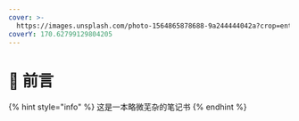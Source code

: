 ```yaml
---
cover: >-
  https://images.unsplash.com/photo-1564865878688-9a244444042a?crop=entropy&cs=srgb&fm=jpg&ixid=MnwxOTcwMjR8MHwxfHNlYXJjaHw0fHxjb2RlfGVufDB8fHx8MTYzNDEwOTk0OQ&ixlib=rb-1.2.1&q=85
coverY: 170.62799129804205
---
```


# 🥗 前言

{% hint style="info" %}
这是一本略微芜杂的笔记书
{% endhint %}
